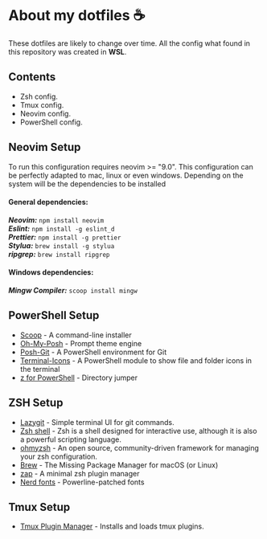 # About my dotfiles ☕️

These dotfiles are likely to change over time. All the config what found in this repository was created in **WSL**.

## Contents

- Zsh config.
- Tmux config.
- Neovim config.
- PowerShell config.

## Neovim Setup

To run this configuration requires neovim >= "9.0".
This configuration can be perfectly adapted to mac, linux or even windows. Depending on the system will be the dependencies to be installed

#### General dependencies:

**_Neovim:_** `npm install neovim` <br/>
**_Eslint:_** `npm install -g eslint_d` <br/>
**_Prettier:_** `npm install -g prettier` <br/>
**_Stylua:_** `brew install -g stylua` <br/>
**_ripgrep:_** `brew install ripgrep` <br/>

#### Windows dependencies:

**_Mingw Compiler:_** `scoop install mingw`

## PowerShell Setup

- [Scoop](https://scoop.sh/) - A command-line installer<br>
- [Oh-My-Posh](https://ohmyposh.dev/) - Prompt theme engine<br>
- [Posh-Git](https://github.com/dahlbyk/posh-git) - A PowerShell environment for Git<br>
- [Terminal-Icons](https://github.com/devblackops/Terminal-Icons) - A PowerShell module to show file and folder icons in the terminal<br>
- [z for PowerShell](https://www.powershellgallery.com/packages/z/1.1.9) - Directory jumper<br>

## ZSH Setup

- [Lazygit](https://github.com/jesseduffield/lazygit) - Simple terminal UI for git commands.<br>
- [Zsh shell](https://www.zsh.org/) - Zsh is a shell designed for interactive use, although it is also a powerful scripting language.<br>
- [ohmyzsh](https://github.com/ohmyzsh/ohmyzsh) - An open source, community-driven framework for managing your zsh configuration.<br>
- [Brew](https://brew.sh/) - The Missing Package Manager for macOS (or Linux)<br>
- [zap](https://github.com/zap-zsh/zap) - A minimal zsh plugin manager<br>
- [Nerd fonts](https://github.com/ryanoasis/nerd-fonts) - Powerline-patched fonts<br>

## Tmux Setup

- [Tmux Plugin Manager](https://github.com/tmux-plugins/tpm) - Installs and loads tmux plugins.<br>
